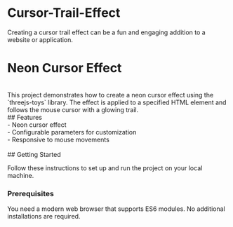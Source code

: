 # Cursor-Trail-Effect
Creating a cursor trail effect can be a fun and engaging addition to a website or application.
<br>

# Neon Cursor Effect
<br>
This project demonstrates how to create a neon cursor effect using the `threejs-toys` library. The effect is applied to a specified HTML element and follows the mouse cursor with a glowing trail.
<br>
## Features
<br>
- Neon cursor effect<br>
- Configurable parameters for customization<br>
- Responsive to mouse movements<br>
<br>
## Getting Started<br>

Follow these instructions to set up and run the project on your local machine.<br>

### Prerequisites
You need a modern web browser that supports ES6 modules. No additional installations are required.
<br>



